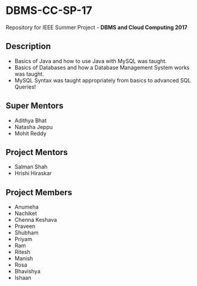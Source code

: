 # DBMS-CC-SP-17

Repository for IEEE Summer Project - **DBMS and Cloud Computing 2017**

## Description
* Basics of Java and how to use Java with MySQL was taught.
* Basics of Databases and how a Database Management System works was taught.
* MySQL Syntax was taught appropriately from basics to advanced SQL Queries!

## Super Mentors
* Adithya Bhat
* Natasha Jeppu
* Mohit Reddy

## Project Mentors
* Salman Shah
* Hrishi Hiraskar

## Project Members
* Anumeha
* Nachiket
* Chenna Keshava
* Praveen
* Shubham
* Priyam
* Ram
* Ritesh
* Manish
* Rosa
* Bhavishya
* Ishaan
